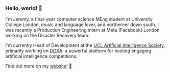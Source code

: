 ### Hello, world! 👋

I'm Jeremy, a final-year computer science MEng student at University College London, music and language lover, and northerner down south. I was recently a Production Engineering intern at Meta (Facebook) London working on the Disaster Recovery team.

I'm currently Head of Development at the [UCL Artificial Intelligence Society](https://uclaisociety.co.uk/), primarily working on [DOXA](http://doxaai.com/): a powerful platform for hosting engaging artificial intelligence competitions.

Find out more on my [website](https://jezz.me/)! 📎
